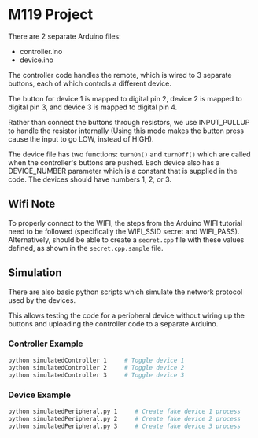# M119 Project

There are 2 separate Arduino files:

- controller.ino
- device.ino

The controller code handles the remote, which is wired to 3 separate buttons, each of which controls a different device.

The button for device 1 is mapped to digital pin 2, device 2 is mapped to digital pin 3, and device 3 is mapped to digital pin 4.

Rather than connect the buttons through resistors, we use INPUT_PULLUP to handle the resistor internally (Using this mode makes the button press cause the input to go LOW, instead of HIGH).

The device file has two functions: `turnOn()` and `turnOff()` which are called when the controller's buttons are pushed. Each device also has a DEVICE_NUMBER parameter which is a constant that is supplied in the code. The devices should have numbers 1, 2, or 3.

## Wifi Note

To properly connect to the WIFI, the steps from the Arduino WIFI tutorial need to be followed (specifically the WIFI_SSID secret and WIFI_PASS). Alternatively, should be able to create a `secret.cpp` file with these values defined, as shown in the `secret.cpp.sample` file.

## Simulation

There are also basic python scripts which simulate the network protocol used by the devices.

This allows testing the code for a peripheral device without wiring up the buttons and uploading the controller code to a separate Arduino.

### Controller Example

```bash
python simulatedController 1     # Toggle device 1
python simulatedController 2     # Toggle device 2
python simulatedController 3     # Toggle device 3
```

### Device Example

```bash
python simulatedPeripheral.py 1     # Create fake device 1 process
python simulatedPeripheral.py 2     # Create fake device 2 process
python simulatedPeripheral.py 3     # Create fake device 3 process
```

